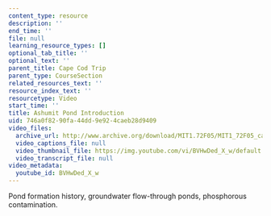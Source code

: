 ```yaml
---
content_type: resource
description: ''
end_time: ''
file: null
learning_resource_types: []
optional_tab_title: ''
optional_text: ''
parent_title: Cape Cod Trip
parent_type: CourseSection
related_resources_text: ''
resource_index_text: ''
resourcetype: Video
start_time: ''
title: Ashumit Pond Introduction
uid: 746a0f82-90fa-44dd-9e92-4caeb28d9409
video_files:
  archive_url: http://www.archive.org/download/MIT1.72F05/MIT1_72F05_cape_cod04_220k.mp4
  video_captions_file: null
  video_thumbnail_file: https://img.youtube.com/vi/BVHwDed_X_w/default.jpg
  video_transcript_file: null
video_metadata:
  youtube_id: BVHwDed_X_w
---
```


Pond formation history, groundwater flow-through ponds, phosphorous contamination.